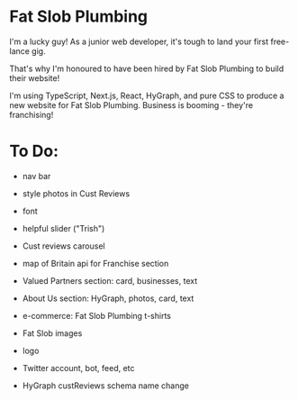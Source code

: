 # Fat Slob Plumbing

I'm a lucky guy! As a junior web developer, it's tough to land your first free-lance gig.

That's why I'm honoured to have been hired by Fat Slob Plumbing to build their website!

I'm using TypeScript, Next.js, React, HyGraph, and pure CSS to produce a new website for Fat Slob Plumbing. Business is booming - they're franchising!

# To Do:

- nav bar

- style photos in Cust Reviews

- font

- helpful slider ("Trish")

- Cust reviews carousel

- map of Britain api for Franchise section

- Valued Partners section: card, businesses, text

- About Us section: HyGraph, photos, card, text

- e-commerce: Fat Slob Plumbing t-shirts

- Fat Slob images

- logo

- Twitter account, bot, feed, etc

- HyGraph custReviews schema name change
